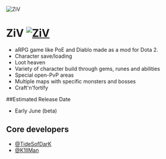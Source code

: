 ![ZiV](http://puu.sh/oAW5K/bc0f8bd2b4.jpg)
# ZiV [![ZiV](https://i.creativecommons.org/l/by-nc-nd/4.0/88x31.png)](http://creativecommons.org/licenses/by-nc-nd/4.0)
 - aRPG game like PoE and Diablo made as a mod for Dota 2.
 - Character save/loading
 - Loot heaven
 - Variety of character build through gems, runes and abilities
 - Special open-PvP areas
 - Multiple maps with specific monsters and bosses
 - Craft'n'fortify

##Estimated Release Date 
 - Early June (beta)

## Core developers
 - [@TideSofDarK](https://github.com/TideSofDarK)
 - [@K1llMan](https://github.com/K1llMan)
